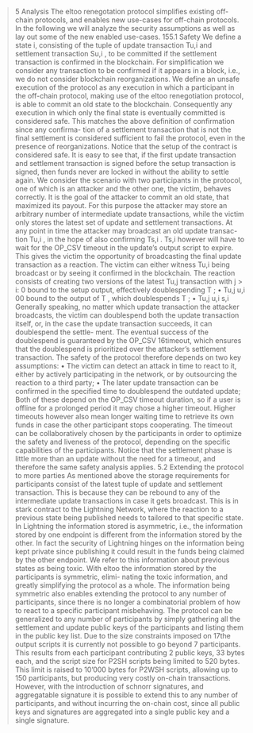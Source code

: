> 5
> Analysis
> The eltoo renegotation protocol simplifies existing off-chain protocols, and
> enables new use-cases for off-chain protocols. In the following we will analyze
> the security assumptions as well as lay out some of the new enabled use-cases.
> 155.1
> Safety
> We define a state i, consisting of the tuple of update transaction Tu,i and
> settlement transaction Su,i , to be committed if the settlement transaction is
> confirmed in the blockchain. For simplification we consider any transaction
> to be confirmed if it appears in a block, i.e., we do not consider blockchain
> reorganizations.
> We define an unsafe execution of the protocol as any execution in which
> a participant in the off-chain protocol, making use of the eltoo renegotiation
> protocol, is able to commit an old state to the blockchain. Consequently any
> execution in which only the final state is eventually committed is considered
> safe. This matches the above definition of confirmation since any confirma-
> tion of a settlement transaction that is not the final settlement is considered
> sufficient to fail the protocol, even in the presence of reorganizations.
> Notice that the setup of the contract is considered safe. It is easy to
> see that, if the first update transaction and settlement transaction is signed
> before the setup transaction is signed, then funds never are locked in without
> the ability to settle again.
> We consider the scenario with two participants in the protocol, one of
> which is an attacker and the other one, the victim, behaves correctly. It is
> the goal of the attacker to commit an old state, that maximized its payout.
> For this purpose the attacker may store an arbitrary number of intermediate
> update transactions, while the victim only stores the latest set of update and
> settlement transactions.
> At any point in time the attacker may broadcast an old update transac-
> tion Tu,i , in the hope of also confirming Ts,i . Ts,i however will have to wait
> for the OP_CSV timeout in the update’s output script to expire. This gives
> the victim the opportunity of broadcasting the final update transaction as a
> reaction. The victim can either witness Tu,i being broadcast or by seeing it
> confirmed in the blockchain. The reaction consists of creating two versions
> of the latest Tu,j transaction with j > i:
> 0 bound to the setup output, effectively doublespending T ;
> • Tu,j
> u,i
> 00 bound to the output of T , which doublespends T ;
> • Tu,j
> u,i
> s,i
> Generally speaking, no matter which update transaction the attacker
> broadcasts, the victim can doublespend both the update transaction itself,
> or, in the case the update transaction succeeds, it can doublespend the settle-
> ment. The eventual success of the doublespend is guaranteed by the OP_CSV
> 16timeout, which ensures that the doublespend is prioritized over the attacker’s
> settlement transaction.
> The safety of the protocol therefore depends on two key assumptions:
> • The victim can detect an attack in time to react to it, either by actively
> participating in the network, or by outsourcing the reaction to a third
> party;
> • The later update transaction can be confirmed in the specified time to
> doublespend the outdated update;
> Both of these depend on the OP_CSV timeout duration, so if a user is
> offline for a prolonged period it may chose a higher timeout. Higher timeouts
> however also mean longer waiting time to retrieve its own funds in case the
> other participant stops cooperating. The timeout can be collaboratively
> chosen by the participants in order to optimize the safety and liveness of the
> protocol, depending on the specific capabilities of the participants.
> Notice that the settlement phase is little more than an update without
> the need for a timeout, and therefore the same safety analysis applies.
> 5.2
> Extending the protocol to more parties
> As mentioned above the storage requirements for participants consist of the
> latest tuple of update and settlement transaction. This is because they can
> be rebound to any of the intermediate update transactions in case it gets
> broadcast. This is in stark contract to the Lightning Network, where the
> reaction to a previous state being published needs to tailored to that specific
> state.
> In Lightning the information stored is asymmetric, i.e., the information
> stored by one endpoint is different from the information stored by the other.
> In fact the security of Lightning hinges on the information being kept private
> since publishing it could result in the funds being claimed by the other
> endpoint. We refer to this information about previous states as being toxic.
> With eltoo the information stored by the participants is symmetric, elimi-
> nating the toxic information, and greatly simplifying the protocol as a whole.
> The information being symmetric also enables extending the protocol to any
> number of participants, since there is no longer a combinatorial problem of
> how to react to a specific participant misbehaving.
> The protocol can be generalized to any number of participants by simply
> gathering all the settlement and update public keys of the participants and
> listing them in the public key list. Due to the size constraints imposed on
> 17the output scripts it is currently not possible to go beyond 7 participants.
> This results from each participant contributing 2 public keys, 33 bytes each,
> and the script size for P2SH scripts being limited to 520 bytes.
> This limit is raised to 10’000 bytes for P2WSH scripts, allowing up to
> 150 participants, but producing very costly on-chain transactions. However,
> with the introduction of schnorr signatures, and aggregatable signature it is
> possible to extend this to any number of participants, and without incurring
> the on-chain cost, since all public keys and signatures are aggregated into a
> single public key and a single signature.

